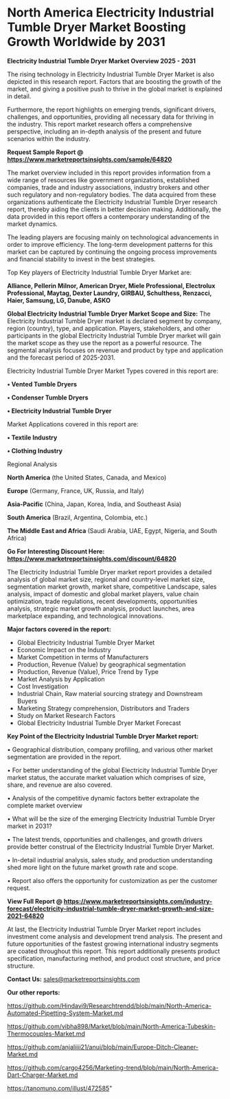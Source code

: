 # North America Electricity Industrial Tumble Dryer Market Boosting Growth Worldwide by 2031

<Strong> Electricity Industrial Tumble Dryer Market Overview 2025 - 2031</strong>

The rising technology in Electricity Industrial Tumble Dryer Market is also depicted in this research report. Factors that are boosting the growth of the market, and giving a positive push to thrive in the global market is explained in detail.

Furthermore, the report highlights on emerging trends, significant drivers, challenges, and opportunities, providing all necessary data for thriving in the industry. This report market research offers a comprehensive perspective, including an in-depth analysis of the present and future scenarios within the industry.

<strong>Request Sample Report @ <a href=https://www.marketreportsinsights.com/sample/64820>https://www.marketreportsinsights.com/sample/64820</a></strong>

The market overview included in this report provides information from a wide range of resources like government organizations, established companies, trade and industry associations, industry brokers and other such regulatory and non-regulatory bodies. The data acquired from these organizations authenticate the Electricity Industrial Tumble Dryer research report, thereby aiding the clients in better decision making. Additionally, the data provided in this report offers a contemporary understanding of the market dynamics.

The leading players are focusing mainly on technological advancements in order to improve efficiency. The long-term development patterns for this market can be captured by continuing the ongoing process improvements and financial stability to invest in the best strategies.

Top Key players of Electricity Industrial Tumble Dryer Market are:

<strong>Alliance, Pellerin Milnor, American Dryer, Miele Professional, Electrolux Professional, Maytag, Dexter Laundry, GIRBAU, Schulthess, Renzacci, Haier, Samsung, LG, Danube, ASKO</strong>

<strong><b>Global Electricity Industrial Tumble Dryer Market Scope and Size:</b></strong>
The Electricity Industrial Tumble Dryer market is declared segment by company, region (country), type, and application. Players, stakeholders, and other participants in the global Electricity Industrial Tumble Dryer market will gain the market scope as they use the report as a powerful resource. The segmental analysis focuses on revenue and product by type and application and the forecast period of 2025-2031.

Electricity Industrial Tumble Dryer Market Types covered in this report are:

<strong>• Vented Tumble Dryers

• Condenser Tumble Dryers

• Electricity Industrial Tumble Dryer</strong>

Market Applications covered in this report are:

<strong>• Textile Industry

• Clothing Industry</strong> 

Regional Analysis

<strong>North America</strong> (the United States, Canada, and Mexico)

<strong>Europe</strong> (Germany, France, UK, Russia, and Italy)

<strong>Asia-Pacific</strong> (China, Japan, Korea, India, and Southeast Asia)

<strong>South America</strong> (Brazil, Argentina, Colombia, etc.)

<strong>The Middle East and Africa</strong> (Saudi Arabia, UAE, Egypt, Nigeria, and South Africa)

<strong>Go For Interesting Discount Here: <a href=https://www.marketreportsinsights.com/discount/64820>https://www.marketreportsinsights.com/discount/64820</a></strong>

The Electricity Industrial Tumble Dryer market report provides a detailed analysis of global market size, regional and country-level market size, segmentation market growth, market share, competitive Landscape, sales analysis, impact of domestic and global market players, value chain optimization, trade regulations, recent developments, opportunities analysis, strategic market growth analysis, product launches, area marketplace expanding, and technological innovations.

<strong><b>Major factors covered in the report:</b></strong>
<ul>
  <li>Global Electricity Industrial Tumble Dryer Market </li>
  <li>Economic Impact on the Industry</li>
  <li>Market Competition in terms of Manufacturers</li>
  <li>Production, Revenue (Value) by geographical segmentation</li>
  <li>Production, Revenue (Value), Price Trend by Type</li>
  <li>Market Analysis by Application</li>
  <li>Cost Investigation</li>
  <li>Industrial Chain, Raw material sourcing strategy and Downstream Buyers</li>
  <li>Marketing Strategy comprehension, Distributors and Traders</li>
  <li>Study on Market Research Factors</li>
  <li>Global Electricity Industrial Tumble Dryer Market Forecast</li>
</ul>

<strong><b>Key Point of the Electricity Industrial Tumble Dryer Market report:</b></strong>

• Geographical distribution, company profiling, and various other market segmentation are provided in the report.

• For better understanding of the global Electricity Industrial Tumble Dryer market status, the accurate market valuation which comprises of size, share, and revenue are also covered.

• Analysis of the competitive dynamic factors better extrapolate the complete market overview

• What will be the size of the emerging Electricity Industrial Tumble Dryer market in 2031?

• The latest trends, opportunities and challenges, and growth drivers provide better construal of the Electricity Industrial Tumble Dryer Market.

• In-detail industrial analysis, sales study, and production understanding shed more light on the future market growth rate and scope.

• Report also offers the opportunity for customization as per the customer request.

<strong><b>View Full Report @ <a href=https://www.marketreportsinsights.com/industry-forecast/electricity-industrial-tumble-dryer-market-growth-and-size-2021-64820>https://www.marketreportsinsights.com/industry-forecast/electricity-industrial-tumble-dryer-market-growth-and-size-2021-64820</a></b></strong>


At last, the Electricity Industrial Tumble Dryer Market report includes investment come analysis and development trend analysis. The present and future opportunities of the fastest growing international industry segments are coated throughout this report. This report additionally presents product specification, manufacturing method, and product cost structure, and price structure.

<strong>Contact Us:</strong>
sales@marketreportsinsights.com

<strong>Our other reports:</strong>

<a href=https://github.com/Hindavi9/Researchtrendd/blob/main/North-America-Automated-Pipetting-System-Market.md>https://github.com/Hindavi9/Researchtrendd/blob/main/North-America-Automated-Pipetting-System-Market.md</a>

<a href=https://github.com/vibha898/Market/blob/main/North-America-Tubeskin-Thermocouples-Market.md>https://github.com/vibha898/Market/blob/main/North-America-Tubeskin-Thermocouples-Market.md</a>

<a href=https://github.com/anjaliiii21/anui/blob/main/Europe-Ditch-Cleaner-Market.md>https://github.com/anjaliiii21/anui/blob/main/Europe-Ditch-Cleaner-Market.md</a>

<a href=https://github.com/cargo4256/Marketing-trend/blob/main/North-America-Dart-Charger-Market.md>https://github.com/cargo4256/Marketing-trend/blob/main/North-America-Dart-Charger-Market.md</a>

<a href=https://tanomuno.com/illust/472585>https://tanomuno.com/illust/472585</a>"
